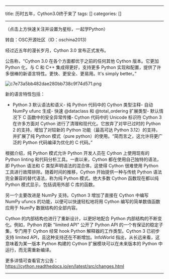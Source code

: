 
--- 
title:  历时五年，Cython3.0终于来了 
tags: []
categories: [] 

---
（点击上方快速关注并设置为星标，一起学Python）

>  
  转自：OSC开源社区（ID：oschina2013) 
 

经过近五年的漫长岁月，Cython 3.0 宣布正式发布。

公告称，“Cython 3.0 在各个方面都优于之前的任何其他 Cython 版本。它更加 Python 化，与 C 和 C++ 集成得更好，支持更多 Python 实现和配置，提供了许多很棒的新语言特性。更快、更安全、更易用。It's simply better。”

<img src="https://img-blog.csdnimg.cn/img_convert/c7e73a5bb482dae280bb738c9f74d571.png" alt="c7e73a5bb482dae280bb738c9f74d571.png">

新的语言特性包括：
- Python 3 默认语法和语义- 纯 Python 代码中的 Cython 类型注释- 自动 NumPy ufunc 生成- 快速 @dataclass 和 @total_ordering 扩展类型- 默认情况下 C 函数中的安全异常传播- Cython 代码中的 Unicode 标识符
Cython 3 在许多方面对 Cython 进行了清理和现代化。它放弃了对早已过时的 Python 2 的支持，增加了对较新的 Python 功能（最高可达 Python 3.12）的支持，并扩展了纯 Python 模式（pure python）的使用。“简而言之，这允许将更广泛的 Python 代码编译为优化的 C 代码。”

根据介绍，纯 Python 模式允许 Python 开发人员在 Cython 上使用现有的 Python linting 和代码分析工具。一直以来，Cython 都在使用自己独特的语法，即 Python 语法和 C 类型声明语法的混合体，这使得 Cython 很难使用 Python 工具进行故障排除。随着时间的推移，Cython 开始提供一种与传统 Python 语法完全兼容的替代语法，称为纯 Python 模式。绝大多数 Cython 函数现在都以纯 Python 模式显示，包括调用外部 C 库的函数。

另一个主要改进是 NumPy 支持。Cython 3 增加了直接在 Cython 中编写 NumPy ufuncs 的功能，以便可以快速轻松地将用 Cython 编写的简单数值函数应用于 NumPy 数据结构的全部内容。

Cython 的内部结构也进行了重新设计，以更好地配合 Python 内部结构的不断变化。例如，Python 的新 "limited API" 公开了 Python API 的一个有保证的稳定子集，专门用于 Cython 经常 hook Python 解释器的工作类型。Cython 3 已初步支持 limited API，且这种支持还在不断增加。InfoWorld 指出，从长远来看，这意味着为某一版本 Python 构建的 Cython 扩展模块可以在未来版本的 Python 中运行，而无需重新编译。

更多详情可查看官方公告：https://cython.readthedocs.io/en/latest/src/changes.html
- - - - - 